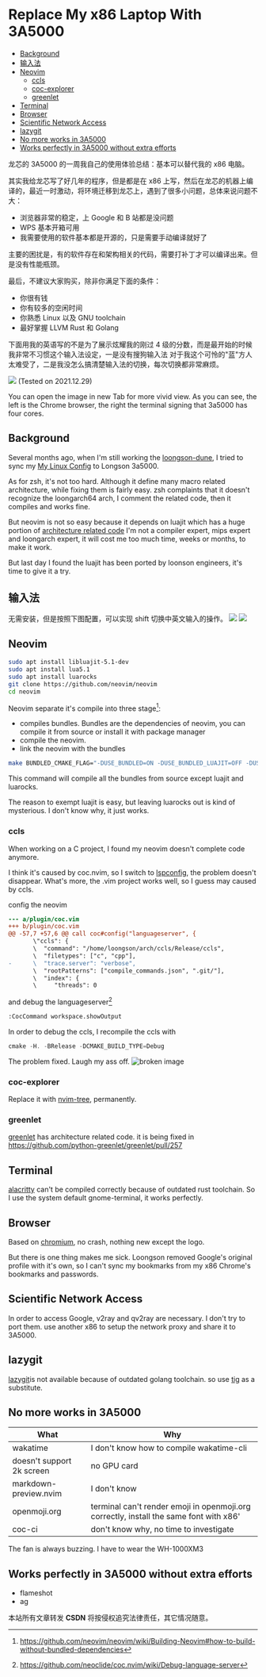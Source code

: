 # Replace My x86 Laptop With 3A5000

<!-- vim-markdown-toc GitLab -->

* [Background](#background)
* [输入法](#输入法)
* [Neovim](#neovim)
  * [ccls](#ccls)
  * [coc-explorer](#coc-explorer)
  * [greenlet](#greenlet)
* [Terminal](#terminal)
* [Browser](#browser)
* [Scientific Network Access](#scientific-network-access)
* [lazygit](#lazygit)
* [No more works in 3A5000](#no-more-works-in-3a5000)
* [Works perfectly in 3A5000 without extra efforts](#works-perfectly-in-3a5000-without-extra-efforts)

<!-- vim-markdown-toc -->
龙芯的 3A5000 的一周我自己的使用体验总结：基本可以替代我的 x86 电脑。

其实我给龙芯写了好几年的程序，但是都是在 x86 上写，然后在龙芯的机器上编译的，最近一时激动，将环境迁移到龙芯上，遇到了很多小问题，总体来说问题不大：
- 浏览器非常的稳定，上 Google 和 B 站都是没问题
- WPS 基本开箱可用
- 我需要使用的软件基本都是开源的，只是需要手动编译就好了

主要的困扰是，有的软件存在和架构相关的代码，需要打补丁才可以编译出来。但是没有性能瓶颈。

最后，不建议大家购买，除非你满足下面的条件：
- 你很有钱
- 你有较多的空闲时间
- 你熟悉 Linux 以及 GNU toolchain
- 最好掌握 LLVM Rust 和 Golang

下面用我的英语写的不是为了展示炫耀我的刚过 4 级的分数，而是最开始的时候我非常不习惯这个输入法设定，一是没有搜狗输入法
对于我这个可怜的"蓝"方人太难受了，二是我没怎么搞清楚输入法的切换，每次切换都非常麻烦。

![](../img/3a5000.png)
(Tested on 2021.12.29)

You can open the image in new Tab for more vivid view.
As you can see, the left is the Chrome browser, the right the terminal signing that 3a5000 has four cores.

## Background
Several months ago, when I'm still working the [loongson-dune](https://github.com/Martins3/loongson-dune), I tried to
sync my [My Linux Config](https://github.com/Martins3/My-Linux-Config) to Longson 3a5000.

As for zsh, it's not too hard. Although it define many macro related architecture, while fixing them is fairly easy.
zsh complaints that it doesn't recognize the loongarch64 arch, I comment the related code, then it compiles and works fine.

But neovim is not so easy because it depends on luajit which has a huge portion of [architecture related code](https://github.com/LuaJIT/LuaJIT/blob/v2.1/src/vm_mips64.dasc)
I'm not a compiler expert, mips expert and loongarch expert, it will cost me too much time, weeks or months, to make it work.

But last day I found the luajit has been ported by loonson engineers, it's time to give it a try.

## 输入法
无需安装，但是按照下图配置，可以实现 shift 切换中英文输入的操作。
![](../img/fcitx_1.png)
![](../img/fcitx_2.png)

## Neovim
```sh
sudo apt install libluajit-5.1-dev
sudo apt install lua5.1
sudo apt install luarocks
git clone https://github.com/neovim/neovim
cd neovim
```

Neovim separate it's compile into three stage[^1]:
- compiles bundles. Bundles are the dependencies of neovim, you can compile it from source or install it with package manager
- compile the neovim.
- link the neovim with the bundles

```sh
make BUNDLED_CMAKE_FLAG="-DUSE_BUNDLED=ON -DUSE_BUNDLED_LUAJIT=OFF -DUSE_BUNDLED_LUAROCKS=OFF" CMAKE_BUILD_TYPE=Release
```
This command will compile all the bundles from source except luajit and luarocks.

The reason to exempt luajit is easy, but leaving luarocks out is kind of mysterious. I don't know why, it just works.

### ccls
When working on a C project, I found my neovim doesn't complete code anymore.

I think it's caused by coc.nvim, so I switch to [lspconfig](https://github.com/neovim/nvim-lspconfig),
the problem doesn't disappear. What's more, the .vim project works well, so I guess may caused by ccls.

config the neovim
```diff
--- a/plugin/coc.vim
+++ b/plugin/coc.vim
@@ -57,7 +57,6 @@ call coc#config("languageserver", {
       \"ccls": {
       \  "command": "/home/loongson/arch/ccls/Release/ccls",
       \  "filetypes": ["c", "cpp"],
-      \  "trace.server": "verbose",
       \  "rootPatterns": ["compile_commands.json", ".git/"],
       \  "index": {
       \     "threads": 0
```
and debug the languageserver[^3]
```txt
:CocCommand workspace.showOutput
```
In order to debug the ccls, I recompile the ccls with
```c
cmake -H. -BRelease -DCMAKE_BUILD_TYPE=Debug
```
The problem fixed. Laugh my ass off.
![broken image](../img/3a5000-nvim-cmp.png)

### coc-explorer
Replace it with [nvim-tree](https://github.com/kyazdani42/nvim-tree.lua), permanently.

### greenlet
[greenlet](https://github.com/python-greenlet/greenlet) has architecture related code.
it is being fixed in https://github.com/python-greenlet/greenlet/pull/257

## Terminal
[alacritty](https://github.com/alacritty/alacritty) can't be compiled correctly because of outdated rust toolchain.
So I use the system default gnome-terminal, it works perfectly.

## Browser
Based on [chromium](https://www.chromium.org/), no crash, nothing new except the logo.

But there is one thing makes me sick. Loongson removed Google's original profile with it's own, so I can't sync my bookmarks from my x86 Chrome's bookmarks and passwords.

## Scientific Network Access
In order to access Google, v2ray and qv2ray are necessary.
I don't try to port them. use another x86 to setup the network proxy and share it to 3A5000.

## lazygit
[lazygit](https://github.com/jesseduffield/lazygit)is not available because of outdated golang toolchain.
so use [tig](https://jonas.github.io/tig/doc/tig.1.html) as a substitute.

## No more works in 3A5000

| What                      | Why                                                                                    |
|---------------------------|----------------------------------------------------------------------------------------|
| wakatime                  | I don't know how to compile wakatime-cli                                               |
| doesn't support 2k screen | no GPU card                                                                            |
| markdown-preview.nvim     | I don't know                                                                           |
| openmoji.org              | terminal can't render emoji in openmoji.org correctly, install the same font with x86' |
| coc-ci                    | don't know why, no time to investigate                                                 |

The fan is always buzzing. I have to wear the WH-1000XM3
## Works perfectly in 3A5000 without extra efforts
- flameshot
- ag

<script src="https://giscus.app/client.js"
        data-repo="martins3/martins3.github.io"
        data-repo-id="MDEwOlJlcG9zaXRvcnkyOTc4MjA0MDg="
        data-category="Show and tell"
        data-category-id="MDE4OkRpc2N1c3Npb25DYXRlZ29yeTMyMDMzNjY4"
        data-mapping="pathname"
        data-reactions-enabled="1"
        data-emit-metadata="0"
        data-theme="light"
        data-lang="zh-CN"
        crossorigin="anonymous"
        async>
</script>

本站所有文章转发 **CSDN** 将按侵权追究法律责任，其它情况随意。

[^1]: https://github.com/neovim/neovim/wiki/Building-Neovim#how-to-build-without-bundled-dependencies
[^2]: https://martins3.github.io/gfw.html#share-proxy-cross-lan
[^3]: https://github.com/neoclide/coc.nvim/wiki/Debug-language-server
